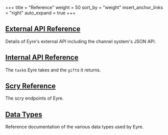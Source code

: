 +++
title = "Reference"
weight = 50
sort_by = "weight"
insert_anchor_links = "right"
auto_expand = true
+++

## [External API Reference](/system/kernel/eyre/reference/external-api-ref)

Details of Eyre's external API including the channel system's JSON API.

## [Internal API Reference](/system/kernel/eyre/reference/tasks)

The `task`s Eyre takes and the `gift`s it returns.

## [Scry Reference](/system/kernel/eyre/reference/scry)

The scry endpoints of Eyre.

## [Data Types](/system/kernel/eyre/reference/data-types)

Reference documentation of the various data types used by Eyre.
